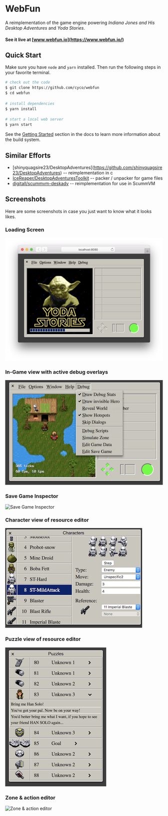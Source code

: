 WebFun
======

A reimplementation of the game engine powering *Indiana Jones and His Desktop Adventures* and *Yoda Stories*.

#### See it live at [www.webfun.io](https://www.webfun.io/)

Quick Start
-----------

Make sure you have `node` and `yarn` installed. Then run the following steps in your favorite terminal.

```bash
# check out the code
$ git clone https://github.com/cyco/webfun
$ cd webfun

# install dependencies
$ yarn install

# start a local web server
$ yarn start
```

See the [Getting Started](https://www.webfun.io/docs/architecture/getting-started.html) section in the docs to learn more information about the build system.

Similar Efforts
---------------

-	[shinyquagsire23/DesktopAdventures[(https://github.com/shinyquagsire23/DesktopAdventures) -- reimplementation in c
-	[IceReaper/DesktopAdventuresToolkit](https://github.com/IceReaper/DesktopAdventuresToolkit) -- packer / unpacker for game files
-	[digitall/scummvm-deskadv](https://github.com/digitall/scummvm-deskadv) -- reimplementation for use in ScummVM

Screenshots
-----------

Here are some screenshots in case you just want to know what it looks likes.

### Loading Screen

![Loading screen](docs/screenshots/game.png)

### In-Game view with active debug overlays

![Loading screen](docs/screenshots/in-game-debug.png)

### Save Game Inspector

![Save Game Inspector](docs/screenshots/save-game-inspector.png)

### Character view of resource editor

![Character view of resource editor](docs/screenshots/character-inspector-2.png)

### Puzzle view of resource editor

![Puzzle view of resource editor](docs/screenshots/puzzle-inspector.png)

### Zone & action editor

![Zone & action editor](docs/screenshots/zone-editor.png)
